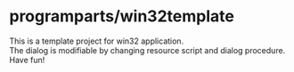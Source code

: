 ﻿programparts/win32template
====
This is a template project for win32 application.<br>
The dialog is modifiable by changing resource script and dialog procedure.<br>
Have fun!
